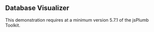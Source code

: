 <a name="top"></a>
## Database Visualizer

This demonstration requires at a minimum version 5.7.1 of the jsPlumb Toolkit.
